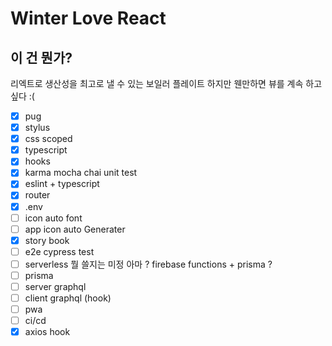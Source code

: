 # Winter Love React

## 이 건 뭔가? 
리엑트로 생산성을 최고로 낼 수 있는 보일러 플레이트
하지만 웬만하면 뷰를 계속 하고 싶다 :( 


- [x] pug
- [x] stylus
- [x] css scoped
- [x] typescript
- [x] hooks
- [x] karma mocha chai unit test
- [x] eslint + typescript
- [x] router
- [x] .env
- [ ] icon auto font
- [ ] app icon auto Generater
- [x] story book
- [ ] e2e cypress test
- [ ] serverless 뭘 쓸지는 미정 아마 ? firebase functions + prisma ?
- [ ] prisma 
- [ ] server graphql
- [ ] client graphql (hook)
- [ ] pwa
- [ ] ci/cd
- [x] axios hook
